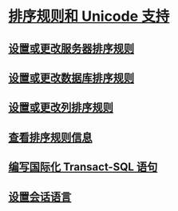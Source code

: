 # [排序规则和 Unicode 支持](collation-and-unicode-support.md)
## [设置或更改服务器排序规则](set-or-change-the-server-collation.md)
## [设置或更改数据库排序规则](set-or-change-the-database-collation.md)
## [设置或更改列排序规则](set-or-change-the-column-collation.md)
## [查看排序规则信息](view-collation-information.md)
## [编写国际化 Transact-SQL 语句](write-international-transact-sql-statements.md)
## [设置会话语言](set-a-session-language.md)

